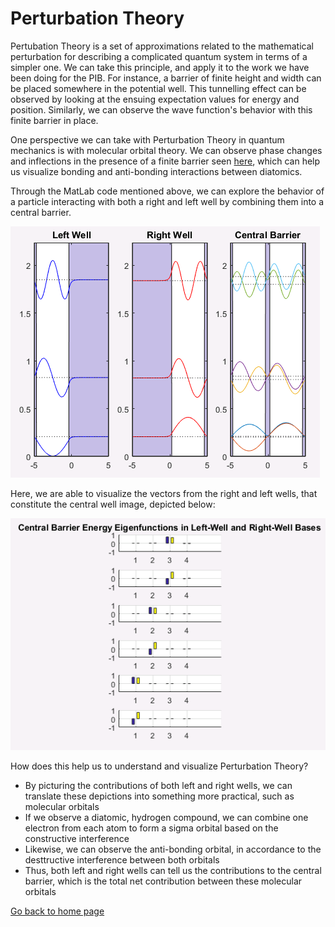 # Perturbation Theory

Pertubation Theory is a set of approximations related to the mathematical perturbation for describing a complicated quantum system in
terms of a simpler one. We can take this principle, and apply it to the work we have been doing for the PIB. For instance, a barrier
of finite height and width can be placed somewhere in the potential well. This tunnelling effect can be observed by looking at the
ensuing expectation values for energy and position. Similarly, we can observe the wave function's behavior with this finite barrier in place.

One perspective we can take with Perturbation Theory in quantum mechanics is with molecular orbital theory. We can observe phase changes and inflections in the presence of a finite barrier seen [here](/Perturb.md), which can help us visualize bonding and anti-bonding interactions between diatomics.

Through the MatLab code mentioned above, we can explore the behavior of a particle interacting with both a right and left well by combining them into a central barrier. 

![well](/well.png) 

Here, we are able to visualize the vectors from the right and left wells, that constitute the central well image, depicted below:

![vectors](/well1.png)

How does this help us to understand and visualize Perturbation Theory? 
* By picturing the contributions of both left and right wells, we can translate these depictions into something more practical, 
such as molecular orbitals 
* If we observe a diatomic, hydrogen compound, we can combine one electron from each atom to form a sigma orbital based on the constructive interference 
* Likewise, we can observe the anti-bonding orbital, in accordance to the desttructive interference between both orbitals 
* Thus, both left and right wells can tell us the contributions to the central barrier, which is the total net contribution between 
these molecular orbitals 


[Go back to home page](/README.md)
